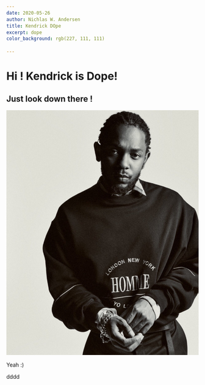 ```yaml
---
date: 2020-05-26
author: Nichlas W. Andersen
title: Kendrick DOpe
excerpt: dope
color_background: rgb(227, 111, 111)

---
```

# Hi ! Kendrick is Dope!

## Just look down there !

![](/uploads/dopekend.jpg)

Yeah :)

dddd